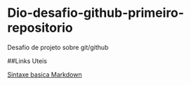 # Dio-desafio-github-primeiro-repositorio
Desafio de projeto sobre git/github

##Links Uteis

[Sintaxe basica Markdown](https://www.markdownguide.org/basic-syntax/)
